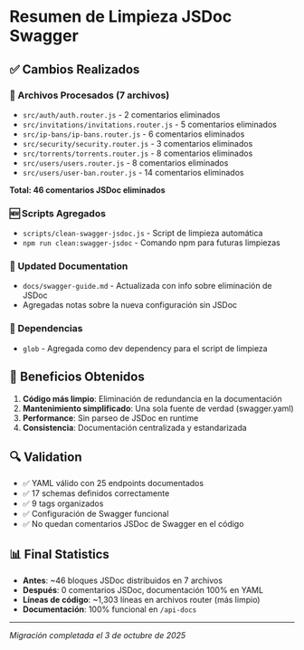 # Resumen de Limpieza JSDoc Swagger

## ✅ Cambios Realizados

### 📁 Archivos Procesados (7 archivos)
- `src/auth/auth.router.js` - 2 comentarios eliminados
- `src/invitations/invitations.router.js` - 5 comentarios eliminados  
- `src/ip-bans/ip-bans.router.js` - 6 comentarios eliminados
- `src/security/security.router.js` - 3 comentarios eliminados
- `src/torrents/torrents.router.js` - 8 comentarios eliminados
- `src/users/users.router.js` - 8 comentarios eliminados
- `src/users/user-ban.router.js` - 14 comentarios eliminados

**Total: 46 comentarios JSDoc eliminados**

### 🆕 Scripts Agregados
- `scripts/clean-swagger-jsdoc.js` - Script de limpieza automática
- `npm run clean:swagger-jsdoc` - Comando npm para futuras limpiezas

### 📝 Updated Documentation
- `docs/swagger-guide.md` - Actualizada con info sobre eliminación de JSDoc
- Agregadas notas sobre la nueva configuración sin JSDoc

### 🔧 Dependencias
- `glob` - Agregada como dev dependency para el script de limpieza

## 🎯 Beneficios Obtenidos

1. **Código más limpio**: Eliminación de redundancia en la documentación
2. **Mantenimiento simplificado**: Una sola fuente de verdad (swagger.yaml)
3. **Performance**: Sin parseo de JSDoc en runtime
4. **Consistencia**: Documentación centralizada y estandarizada

## 🔍 Validation

- ✅ YAML válido con 25 endpoints documentados
- ✅ 17 schemas definidos correctamente
- ✅ 9 tags organizados
- ✅ Configuración de Swagger funcional
- ✅ No quedan comentarios JSDoc de Swagger en el código

## 📊 Final Statistics

- **Antes**: ~46 bloques JSDoc distribuidos en 7 archivos
- **Después**: 0 comentarios JSDoc, documentación 100% en YAML
- **Líneas de código**: ~1,303 líneas en archivos router (más limpio)
- **Documentación**: 100% funcional en `/api-docs`

---

*Migración completada el 3 de octubre de 2025*